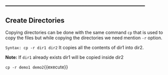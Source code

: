 ## ____________________________________________

## Create Directories

Copying directories can be done with the same command `cp` that is used to copy the files but while copying the directories we need mention `-r` option.

`Syntax: cp -r dir1 dir2` 
It copies all the contents of dir1 into dir2.


**Note:** If `dir1` already exists dir1 will be copied inside dir2

`cp -r demo1 demo2`{{execute}} 